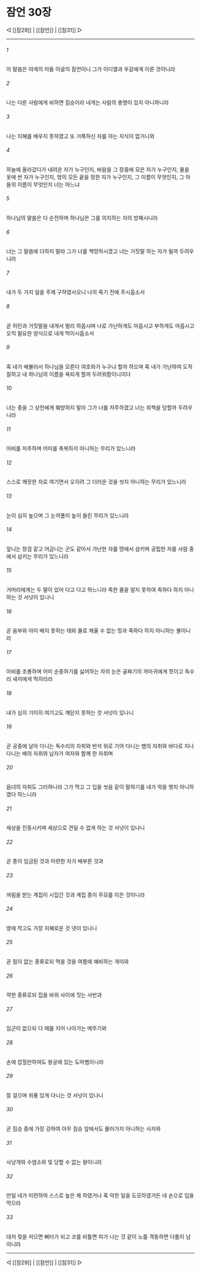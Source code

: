 ﻿# 잠언 30장

◁ [[잠29]] | [[잠언]] | [[잠31]] ▷
***

###### 1
이 말씀은 야게의 아들 아굴의 잠언이니 그가 이디엘과 우갈에게 이른 것이니라

###### 2
나는 다른 사람에게 비하면 짐승이라 내게는 사람의 총명이 있지 아니하니라

###### 3
나는 지혜를 배우지 못하였고 또 거룩하신 자를 아는 지식이 없거니와

###### 4
하늘에 올라갔다가 내려온 자가 누구인지, 바람을 그 장중에 모은 자가 누구인지, 물을 옷에 싼 자가 누구인지, 땅의 모든 끝을 정한 자가 누구인지, 그 이름이 무엇인지, 그 아들의 이름이 무엇인지 너는 아느냐

###### 5
하나님의 말씀은 다 순전하며 하나님은 그를 의지하는 자의 방패시니라

###### 6
너는 그 말씀에 더하지 말라 그가 너를 책망하시겠고 너는 거짓말 하는 자가 될까 두려우니라

###### 7
내가 두 가지 일을 주께 구하였사오니 나의 죽기 전에 주시옵소서

###### 8
곧 허탄과 거짓말을 내게서 멀리 하옵시며 나로 가난하게도 마옵시고 부하게도 마옵시고 오직 필요한 양식으로 내게 먹이시옵소서

###### 9
혹 내가 배불러서 하나님을 모른다 여호와가 누구냐 할까 하오며 혹 내가 가난하여 도적질하고 내 하나님의 이름을 욕되게 할까 두려워함이니이다

###### 10
너는 종을 그 상전에게 훼방하지 말라 그가 너를 저주하겠고 너는 죄책을 당할까 두려우니라

###### 11
아비를 저주하며 어미를 축복하지 아니하는 무리가 있느니라

###### 12
스스로 깨끗한 자로 여기면서 오히려 그 더러운 것을 씻지 아니하는 무리가 있느니라

###### 13
눈이 심히 높으며 그 눈꺼풀이 높이 들린 무리가 있느니라

###### 14
앞니는 장검 같고 어금니는 군도 같아서 가난한 자를 땅에서 삼키며 궁핍한 자를 사람 중에서 삼키는 무리가 있느니라

###### 15
거머리에게는 두 딸이 있어 다고 다고 하느니라 족한 줄을 알지 못하여 족하다 하지 아니하는 것 서넛이 있나니

###### 16
곧 음부와 아이 배지 못하는 태와 물로 채울 수 없는 땅과 족하다 하지 아니하는 불이니라

###### 17
아비를 조롱하며 어미 순종하기를 싫어하는 자의 눈은 골짜기의 까마귀에게 쪼이고 독수리 새끼에게 먹히리라

###### 18
내가 심히 기이히 여기고도 깨닫지 못하는 것 서넛이 있나니

###### 19
곧 공중에 날아 다니는 독수리의 자취와 반석 위로 기어 다니는 뱀의 자취와 바다로 지나다니는 배의 자취와 남자가 여자와 함께 한 자취며

###### 20
음녀의 자취도 그러하니라 그가 먹고 그 입을 씻음 같이 말하기를 내가 악을 행치 아니하였다 하느니라

###### 21
세상을 진동시키며 세상으로 견딜 수 없게 하는 것 서넛이 있나니

###### 22
곧 종이 임금된 것과 미련한 자가 배부른 것과

###### 23
꺼림을 받는 계집이 시집간 것과 계집 종이 주모를 이은 것이니라

###### 24
땅에 작고도 가장 지혜로운 것 넷이 있나니

###### 25
곧 힘이 없는 종류로되 먹을 것을 여름에 예비하는 개미와

###### 26
약한 종류로되 집을 바위 사이에 짓는 사반과

###### 27
임군이 없으되 다 떼를 지어 나아가는 메뚜기와

###### 28
손에 잡힐만하여도 왕궁에 있는 도마뱀이니라

###### 29
잘 걸으며 위풍 있게 다니는 것 서넛이 있나니

###### 30
곧 짐승 중에 가장 강하여 아무 짐승 앞에서도 물러가지 아니하는 사자와

###### 31
사냥개와 수염소와 및 당할 수 없는 왕이니라

###### 32
만일 네가 미련하여 스스로 높은 체 하였거나 혹 악한 일을 도모하였거든 네 손으로 입을 막으라

###### 33
대저 젖을 저으면 뻐터가 되고 코를 비틀면 피가 나는 것 같이 노를 격동하면 다툼이 남이니라


***
◁ [[잠29]] | [[잠언]] | [[잠31]] ▷